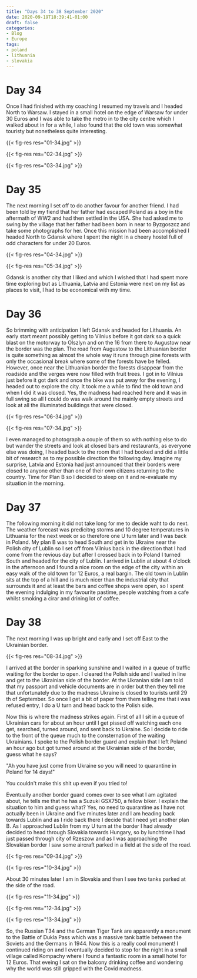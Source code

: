 ```yaml
---
title: "Days 34 to 38 September 2020"
date: 2020-09-19T18:39:41-01:00
draft: false
categories:
- Blog
- Europe
tags:
- poland
- lithuania
- slovakia
---
```


# Day 34

Once I had finished with my coaching I resumed my travels and I headed North to Warsaw. I stayed in a small hotel on the edge of Warsaw for under 30 Euros and I was able to take the metro in to the city centre which I walked about in for a while, I also found that the old town was somewhat touristy but nonetheless quite interesting.

{{< fig-res res="01-34.jpg" >}}

<!--more-->

{{< fig-res res="02-34.jpg" >}}

{{< fig-res res="03-34.jpg" >}}

# Day 35

The next morning I set off to do another favour for another friend. I had been told by my fiend that her father had escaped Poland as a boy in the aftermath of WW2 and had then settled in the USA. She had asked me to swing by the village that her father had been born in near to Byzgoszcz and take some photographs for her. Once this mission had been accomplished I headed North to Gdansk where I spent the night in a cheery hostel full of odd characters for under 20 Euros. 

{{< fig-res res="04-34.jpg" >}}

{{< fig-res res="05-34.jpg" >}}

Gdansk is another city that I liked and which I wished that I had spent more time exploring but as Lithuania, Latvia and Estonia were next on my list as places to visit, I had to be economical with my time.

# Day 36

So brimming with anticipation I left Gdansk and headed for Lithuania. An early start meant possibly getting to Vilnius before it got dark so a quick blast on the motorway to Olszlyn and on the 16 from there to Augustow near the border was the plan. The road from Augustow to the Lithuanian border is quite something as almost the whole way it runs through pine forests with only the occasional break where some of the forests have be felled. However, once near the Lithuanian border the forests disappear from the roadside and the verges were now filled with fruit trees. I got in to Vilnius just before it got dark and once the bike was put away for the evening, I headed out to explore the city. It took me a while to find the old town and when I did it was closed. Yes, the madness had reached here and it was in full swing so all I could do was walk around the mainly empty streets and look at all the illuminated buildings that were closed.

{{< fig-res res="06-34.jpg" >}}

{{< fig-res res="07-34.jpg" >}}

I even managed to photograph a couple of them so with nothing else to do but wander the streets and look at closed bars and restaurants, as everyone else was doing, I headed back to the room that I had booked and did a little bit of research as to my possible direction the following day. Imagine my surprise, Latvia and Estonia had just announced that their borders were closed to anyone other than one of their own citizens returning to the country. Time for Plan B so I decided to sleep on it and re-evaluate my situation in the morning. 

# Day 37

The following morning it did not take long for me to decide waht to do next. The weather forecast was predicitng storms and 10 degree temperatures in Lithuania for the next week or so therefore one U turn later and I was back in Poland. My plan B was to head South and get in to Ukraine near the Polish city of Lublin so I set off from Vilnius back in the direction that I had come from the revious day but after I crossed back in to Poland I turned South and headed for the city of Lublin. I arrived in Lublin at about 4 o'clock in the afternoon and I found a nice room on the edge of the city within an easy walk of the old town for 12 Euros, a real bargin. The old town in Lublin sits at the top of a hill and is much nicer than the industrial city that surrounds it and at least the bars and coffee shops were open, so I spent the evening indulging in my favourite pastime, people watching from a cafe whilst smoking a cirar and drining lot of coffee.

# Day 38

The next morning I was up bright and early and I set off East to the Ukrainian border.

{{< fig-res res="08-34.jpg" >}}

I arrived at the border in sparking sunshine and I waited in a queue of traffic waiting for the border to open. I cleared the Polish side and I waited in line and get to the Ukrainian side of the border. At the Ukranian side I am told that my passport and vehicle documents are in order but then they tell me that unfortunately due to the madness Ukraine is closed to tourists until 29 th of September. So once I get a bit of paper from them telling me that i was refused entry, I do a U turn and head back to the Polish side. 

Now this is where the madness strikes again. First of all I sit in a queue of Ukrainian cars for about an hour until I get pissed off watching each one get, searched, turned around, and sent back to Ukraine. So I decide to ride to the front of the queue much to the consternation of the waiting Ukrainians. I spoke to the Polish border guard and explain that I left Poland an hour ago but got turned around at the Ukrainian side of the border, guess what he says? 

"Ah you have just come from Ukraine so you will need to quarantine in Poland for 14 days!"

You couldn't make this shit up even if you tried to!

Eventually another border guard comes over to see what I am agitated about, he tells me that he has a Suzuki GSX750, a fellow biker. I explain the situation to him and guess what? Yes, no need to quarantine as I have not actually been in Ukraine and five minutes later and I am heading back towards Lublin and as I ride back there I decide that I need yet another plan B. As I approached Lublin from my U turn at the border I had already decided to head through Slovakia towards Hungary, so by lunchtime I had just passed through city of Rzeszow and as I was approaching the Slovakian border I saw some aircraft parked in a field at the side of the road.

{{< fig-res res="09-34.jpg" >}}

{{< fig-res res="10-34.jpg" >}}

About 30 minutes later I am in Slovakia and then I see two tanks parked at the side of the road.

{{< fig-res res="11-34.jpg" >}}

{{< fig-res res="12-34.jpg" >}}

{{< fig-res res="13-34.jpg" >}}

So, the Russian T34 and the German Tiger Tank are apparently a monument to the Battle of Dukla Pass which was a massive tank battle between the Soviets and the Germans in 1944. Now this is a really cool monument! I continued riding on and I eventually decided to stop for the night in a small village called Kompachy where I found a fantastic room in a small hotel for 12 Euros. That eveing I sat on the balcony drinking coffee and wondering why the world was still gripped with the Covid madness.